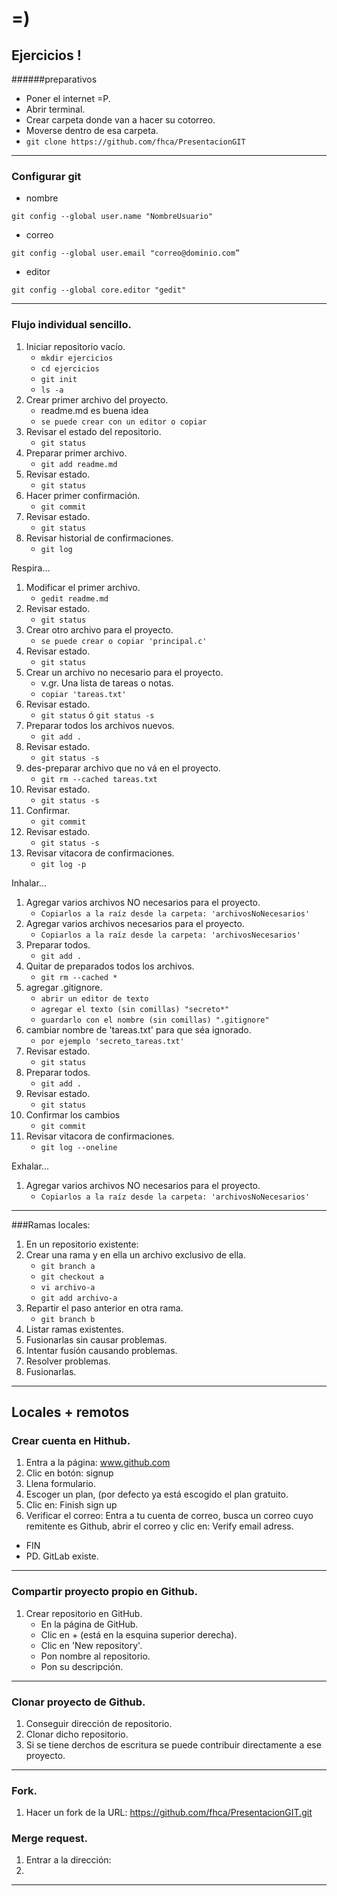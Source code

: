 # =)
## Ejercicios ! 

######preparativos
* Poner el internet =P.
* Abrir terminal.
* Crear carpeta donde van a hacer su cotorreo.
* Moverse dentro de esa carpeta.
* `git clone https://github.com/fhca/PresentacionGIT`

___

### Configurar git

* nombre 

`git config --global user.name "NombreUsuario"`

* correo

`git config --global user.email "correo@dominio.com”`

* editor 

`git config --global core.editor "gedit"`

___

### Flujo individual sencillo.

1. Iniciar repositorio vacío.
	* `mkdir ejercicios`
	* `cd ejercicios`
	* `git init`
	* `ls -a`
1. Crear primer archivo del proyecto.
	* readme.md es buena idea
	* `se puede crear con un editor o copiar`
1. Revisar el estado del repositorio.
	* `git status`
1. Preparar primer archivo.
	* `git add readme.md `
1. Revisar estado.
	* `git status`
1. Hacer primer confirmación.
	* `git commit`
1. Revisar estado.
	* `git status`
1. Revisar historial de confirmaciones.
	* `git log`

Respira...

1. Modificar el primer archivo.
	* `gedit readme.md `
1. Revisar estado.
	* `git status`
1. Crear otro archivo para el proyecto.
	* `se puede crear o copiar 'principal.c'`
1. Revisar estado.
	* `git status`
1. Crear un archivo no necesario para el proyecto.
	* v.gr. Una lista de tareas o notas. 
	* `copiar 'tareas.txt'`
1. Revisar estado.
	* `git status` ó `git status -s`
1. Preparar todos los archivos nuevos.
	* `git add .`
1. Revisar estado.
	* `git status -s`
2. des-preparar archivo que no vá en el proyecto.
	* `git rm --cached tareas.txt `
3. Revisar estado.
	* `git status -s`
3. Confirmar.
	* `git commit`
4. Revisar estado.
	* `git status -s`
5. Revisar vitacora de confirmaciones.
	* `git log -p`

Inhalar...

1. Agregar varios archivos NO necesarios para el proyecto.
	* `Copiarlos a la raíz desde la carpeta: 'archivosNoNecesarios'`
2. Agregar varios archivos necesarios para el proyecto.
	* `Copiarlos a la raíz desde la carpeta: 'archivosNecesarios'`
3. Preparar todos.
	* `git add .`
4. Quitar de preparados todos los archivos.
	* `git rm --cached *`
5. agregar .gitignore.
	* `abrir un editor de texto`
	* `agregar el texto (sin comillas) "secreto*"`
	* `guardarlo con el nombre (sin comillas) ".gitignore"`
6. cambiar nombre de 'tareas.txt' para que séa ignorado.
	* `por ejemplo 'secreto_tareas.txt'`
7. Revisar estado.
	* `git status`
7. Preparar todos.
	* `git add .`
8. Revisar estado.
	* `git status`
9. Confirmar los cambios
	* `git commit`
5. Revisar vitacora de confirmaciones.
	* `git log --oneline`

Exhalar...

1. Agregar varios archivos NO necesarios para el proyecto.
	* `Copiarlos a la raíz desde la carpeta: 'archivosNoNecesarios'`

___

###Ramas locales:

1. En un repositorio existente:
1. Crear una rama y en ella un archivo exclusivo de ella.
	* `git branch a` 
	* `git checkout a`
	* `vi archivo-a`
	* `git add archivo-a`
1. Repartir el paso anterior en otra rama. 
	* `git branch b`
1. Listar ramas existentes.
1. Fusionarlas sin causar problemas.
1. Intentar fusión causando problemas.
1. Resolver problemas.
1. Fusionarlas.

___

## Locales + remotos

### Crear cuenta en Hithub.

1. Entra a la página: www.github.com
1. Clic en botón: signup
1. Llena formulario.
1. Escoger un plan, (por defecto ya está escogido el plan gratuito.
1. Clic en: Finish sign up
1. Verificar el correo: Entra a tu cuenta de correo, busca un correo cuyo remitente es Github, abrir el correo y clic en: Verify email adress.
- FIN
- PD. GitLab existe.

___

### Compartir proyecto propio en Github.

1. Crear repositorio en GitHub.
	- En la página de GitHub.
 	- Clic en + (está en la esquina superior derecha).
	- Clic en 'New repository'.
	- Pon nombre al repositorio.
	- Pon su descripción.

___

### Clonar proyecto de Github.

1. Conseguir dirección de repositorio.
1. Clonar dicho repositorio.
1. Si se tiene derchos de escritura se puede contribuir directamente a ese proyecto.

___

### Fork.

1. Hacer un fork de la URL: https://github.com/fhca/PresentacionGIT.git

### Merge request.

1. Entrar a la dirección:
2. 

___

